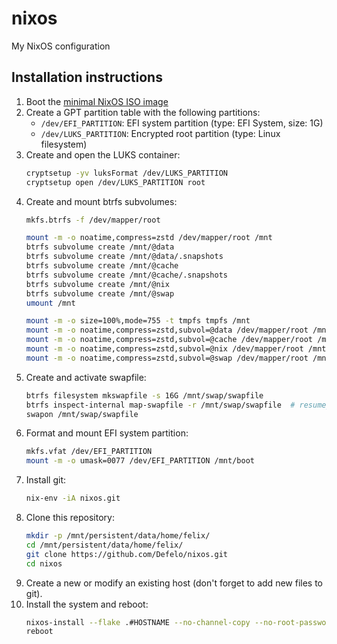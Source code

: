 # nixos
My NixOS configuration

## Installation instructions
1. Boot the [minimal NixOS ISO image](https://nixos.org/download.html#nixos-iso)
2. Create a GPT partition table with the following partitions:
    - `/dev/EFI_PARTITION`: EFI system partition (type: EFI System, size: 1G)
    - `/dev/LUKS_PARTITION`: Encrypted root partition (type: Linux filesystem)
3. Create and open the LUKS container:
    ```bash
    cryptsetup -yv luksFormat /dev/LUKS_PARTITION
    cryptsetup open /dev/LUKS_PARTITION root
    ```
4. Create and mount btrfs subvolumes:
    ```bash
    mkfs.btrfs -f /dev/mapper/root

    mount -m -o noatime,compress=zstd /dev/mapper/root /mnt
    btrfs subvolume create /mnt/@data
    btrfs subvolume create /mnt/@data/.snapshots
    btrfs subvolume create /mnt/@cache
    btrfs subvolume create /mnt/@cache/.snapshots
    btrfs subvolume create /mnt/@nix
    btrfs subvolume create /mnt/@swap
    umount /mnt

    mount -m -o size=100%,mode=755 -t tmpfs tmpfs /mnt
    mount -m -o noatime,compress=zstd,subvol=@data /dev/mapper/root /mnt/persistent/data
    mount -m -o noatime,compress=zstd,subvol=@cache /dev/mapper/root /mnt/persistent/cache
    mount -m -o noatime,compress=zstd,subvol=@nix /dev/mapper/root /mnt/nix
    mount -m -o noatime,compress=zstd,subvol=@swap /dev/mapper/root /mnt/swap
    ```
5. Create and activate swapfile:
    ```bash
    btrfs filesystem mkswapfile -s 16G /mnt/swap/swapfile
    btrfs inspect-internal map-swapfile -r /mnt/swap/swapfile  # resume_offset
    swapon /mnt/swap/swapfile
    ```
6. Format and mount EFI system partition:
    ```bash
    mkfs.vfat /dev/EFI_PARTITION
    mount -m -o umask=0077 /dev/EFI_PARTITION /mnt/boot
    ```
7. Install git:
    ```bash
    nix-env -iA nixos.git
    ```
8. Clone this repository:
    ```bash
    mkdir -p /mnt/persistent/data/home/felix/
    cd /mnt/persistent/data/home/felix/
    git clone https://github.com/Defelo/nixos.git
    cd nixos
    ```
9. Create a new or modify an existing host (don't forget to add new files to git).
10. Install the system and reboot:
    ```bash
    nixos-install --flake .#HOSTNAME --no-channel-copy --no-root-password
    reboot
    ```
